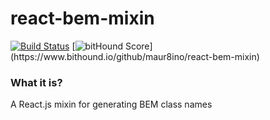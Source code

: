 # react-bem-mixin
[![Build Status](https://travis-ci.org/maur8ino/react-bem-mixin.svg)](https://travis-ci.org/maur8ino/react-bem-mixin)
[![bitHound Score](https://www.bithound.io/github/maur8ino/react-bem-mixin/badges/score.svg?)](https://www.bithound.io/github/maur8ino/react-bem-mixin)

### What it is? ###

A React.js mixin for generating BEM class names
